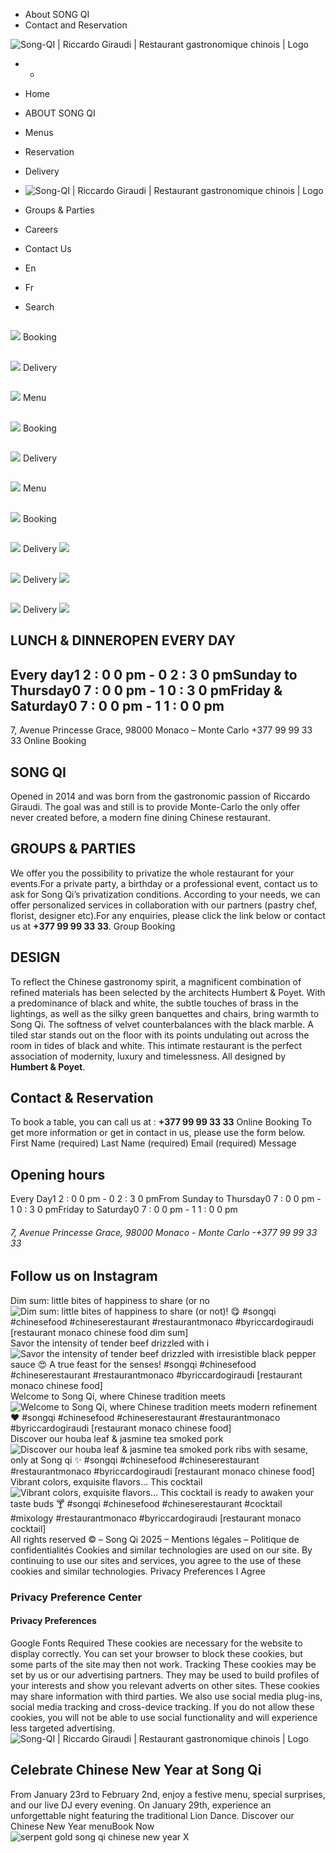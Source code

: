   * About SONG QI
  * Contact and Reservation


![Song-QI | Riccardo Giraudi | Restaurant gastronomique chinois | Logo](https://www.song-qi.mc/wp-content/uploads/2017/07/logo-2-2.png)
  *   * 

  * Home
  * ABOUT SONG QI
  * Menus
  * Reservation
  * Delivery
  * ![Song-QI | Riccardo Giraudi | Restaurant gastronomique chinois | Logo](https://www.song-qi.mc/wp-content/uploads/2017/07/logo-2-2.png)
  * Groups & Parties
  * Careers
  * Contact Us
  * En
  * Fr


  * Search


## 
![](http://www.song-qi.mc/wp-content/uploads/2017/09/LOGO-400.png)
Booking
## 
![](http://www.song-qi.mc/wp-content/uploads/2017/09/LOGO-400.png)
Delivery
## 
![](http://www.song-qi.mc/wp-content/uploads/2017/09/LOGO-400.png)
Menu
## 
![](http://www.song-qi.mc/wp-content/uploads/2017/09/LOGO-400.png)
Booking
## 
![](http://www.song-qi.mc/wp-content/uploads/2017/09/LOGO-400.png)
Delivery
## 
![](http://www.song-qi.mc/wp-content/uploads/2017/09/LOGO-400.png)
Menu
## 
![](http://www.song-qi.mc/wp-content/uploads/2017/09/LOGO-400.png)
Booking
## 
![](http://www.song-qi.mc/wp-content/uploads/2017/09/LOGO-400.png)
Delivery
![](https://www.song-qi.mc/wp-content/uploads/2020/10/DELOVERY-SONG-QI.png)
## 
![](http://www.song-qi.mc/wp-content/uploads/2017/09/LOGO-400.png)
Delivery
![](https://www.song-qi.mc/wp-content/uploads/2020/10/DELOVERY-SONG-QI.png)
## 
![](http://www.song-qi.mc/wp-content/uploads/2017/09/LOGO-400.png)
Delivery
![](https://www.song-qi.mc/wp-content/uploads/2020/10/DELOVERY-SONG-QI.png)
## LUNCH & DINNEROPEN EVERY DAY
## Every day1 2 : 0 0 pm - 0 2 : 3 0 pmSunday to Thursday0 7 : 0 0 pm - 1 0 : 3 0 pmFriday & Saturday0 7 : 0 0 pm - 1 1 : 0 0 pm
7, Avenue Princesse Grace, 98000 Monaco – Monte Carlo +377 99 99 33 33
Online Booking
## SONG QI
Opened in 2014 and was born from the gastronomic passion of Riccardo Giraudi. The goal was and still is to provide Monte-Carlo the only offer never created before, a modern fine dining Chinese restaurant.
## GROUPS & PARTIES
We offer you the possibility to privatize the whole restaurant for your events.For a private party, a birthday or a professional event, contact us to ask for Song Qi’s privatization conditions. According to your needs, we can offer personalized services in collaboration with our partners (pastry chef, florist, designer etc).For any enquiries, please click the link below or contact us at **+377 99 99 33 33**.
Group Booking
## DESIGN
To reflect the Chinese gastronomy spirit, a magnificent combination of refined materials has been selected by the architects Humbert & Poyet. With a predominance of black and white, the subtle touches of brass in the lightings, as well as the silky green banquettes and chairs, bring warmth to Song Qi. The softness of velvet counterbalances with the black marble. A tiled star stands out on the floor with its points undulating out across the room in tides of black and white. This intimate restaurant is the perfect association of modernity, luxury and timelessness. All designed by **Humbert & Poyet**.
## Contact & Reservation
To book a table, you can call us at : **+377 99 99 33 33**
Online Booking
To get more information or get in contact in us, please use the form below.
First Name (required)
Last Name (required)
Email (required)
Message
## Opening hours
Every Day1 2 : 0 0 pm - 0 2 : 3 0 pmFrom Sunday to Thursday0 7 : 0 0 pm - 1 0 : 3 0 pmFriday to Saturday0 7 : 0 0 pm - 1 1 : 0 0 pm
###### 7, Avenue Princesse Grace, 98000 Monaco ‎- Monte Carlo -+377 99 99 33 33
## Follow us on Instagram
Dim sum: little bites of happiness to share (or no ![Dim sum: little bites of happiness to share \(or not\)! 😋
#songqi #chinesefood #chineserestaurant #restaurantmonaco #byriccardogiraudi
\[restaurant monaco chinese food dim sum\]](https://www.song-qi.mc/wp-content/uploads/sb-instagram-feed-images/467191912_1069470308522829_2086200609324285736_nlow.webp)
Savor the intensity of tender beef drizzled with i ![Savor the intensity of tender beef drizzled with irresistible black pepper sauce 😍
A true feast for the senses!
#songqi #chinesefood #chineserestaurant #restaurantmonaco #byriccardogiraudi
\[restaurant monaco chinese food\]](https://www.song-qi.mc/wp-content/uploads/sb-instagram-feed-images/465029894_1055300993273094_3271200345688077645_nlow.webp)
Welcome to Song Qi, where Chinese tradition meets  ![Welcome to Song Qi, where Chinese tradition meets modern refinement ❤️
#songqi #chinesefood #chineserestaurant #restaurantmonaco #byriccardogiraudi
\[restaurant monaco chinese food\]](https://www.song-qi.mc/wp-content/uploads/sb-instagram-feed-images/464857476_1055300289939831_3171040788088429910_nlow.webp)
Discover our houba leaf & jasmine tea smoked pork  ![Discover our houba leaf & jasmine tea smoked pork ribs with sesame, only at Song qi ✨
#songqi #chinesefood #chineserestaurant #restaurantmonaco #byriccardogiraudi
\[restaurant monaco chinese food\]](https://www.song-qi.mc/wp-content/uploads/sb-instagram-feed-images/467837550_4020022221656035_524486961352109554_nlow.webp)
Vibrant colors, exquisite flavors… This cocktail ![Vibrant colors, exquisite flavors… This cocktail is ready to awaken your taste buds 🍸
#songqi #chinesefood #chineserestaurant #cocktail #mixology #restaurantmonaco #byriccardogiraudi
\[restaurant monaco cocktail\]](https://www.song-qi.mc/wp-content/uploads/sb-instagram-feed-images/464592298_1055299229939937_7482958547136431462_nlow.webp)
All rights reserved © – Song Qi 2025 – Mentions légales – Politique de confidentialités
Cookies and similar technologies are used on our site. By continuing to use our sites and services, you agree to the use of these cookies and similar technologies. 
Privacy Preferences
I Agree
### Privacy Preference Center
#### Privacy Preferences
Google Fonts
Required
These cookies are necessary for the website to display correctly. You can set your browser to block these cookies, but some parts of the site may then not work.
Tracking
These cookies may be set by us or our advertising partners. They may be used to build profiles of your interests and show you relevant adverts on other sites. These cookies may share information with third parties. We also use social media plug-ins, social media tracking and cross-device tracking. If you do not allow these cookies, you will not be able to use social functionality and will experience less targeted advertising.
![Song-QI | Riccardo Giraudi | Restaurant gastronomique chinois | Logo](https://www.song-qi.mc/wp-content/uploads/2017/09/LOGO-400.png)
## **Celebrate Chinese New Year at Song Qi**
From January 23rd to February 2nd, enjoy a festive menu, special surprises, and our live DJ every evening. On January 29th, experience an unforgettable night featuring the traditional Lion Dance.
Discover our Chinese New Year menuBook Now
![serpent gold song qi chinese new year](https://www.song-qi.mc/wp-content/uploads/2024/12/serpent-gold-song-qi-2.png)
X 
